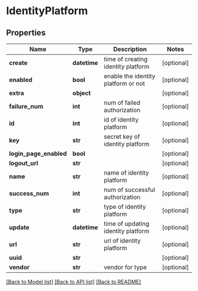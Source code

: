# IdentityPlatform

## Properties
Name | Type | Description | Notes
------------ | ------------- | ------------- | -------------
**create** | **datetime** | time of creating identity platform | [optional] 
**enabled** | **bool** | enable the identity platform or not | [optional] 
**extra** | **object** |  | [optional] 
**failure_num** | **int** | num of failed authorization | [optional] 
**id** | **int** | id of identity platform | [optional] 
**key** | **str** | secret key of identity platform | [optional] 
**login_page_enabled** | **bool** |  | [optional] 
**logout_url** | **str** |  | [optional] 
**name** | **str** | name of identity platform | [optional] 
**success_num** | **int** | num of successful authorization | [optional] 
**type** | **str** | type of identity platform | [optional] 
**update** | **datetime** | time of updating identity platform | [optional] 
**url** | **str** | url of identity platform | [optional] 
**uuid** | **str** |  | [optional] 
**vendor** | **str** | vendor for type | [optional] 

[[Back to Model list]](../README.md#documentation-for-models) [[Back to API list]](../README.md#documentation-for-api-endpoints) [[Back to README]](../README.md)


